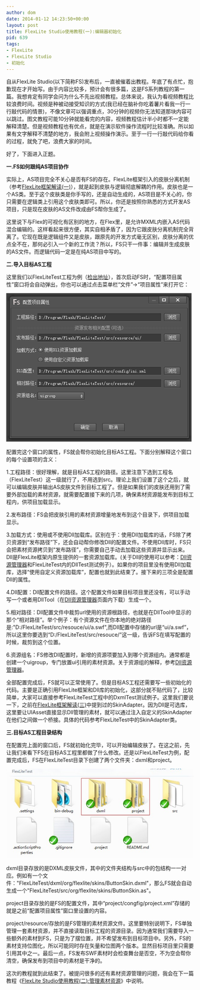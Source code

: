 ```yaml
---
author: dom
date: 2014-01-12 14:23:50+00:00
layout: post
title: FlexLite Studio使用教程(一):编辑器初始化
pid: 639
tags:
- FlexLite
- FlexLite Studio
- 初始化
---
```


自从FlexLite Studio(以下简称FS)发布后，一直被催着出教程。年底了有点忙，抱歉现在才开始写。由于内容比较多，预计会有很多篇，这是FS系列教程的第一篇。我想肯定有同学会问为什么不先出视频教程。总体来说，我认为看视频教程比较浪费时间。视频是种被动接受知识的方式(我已经在脑补你吃着薯片看我一行一行敲代码的情景)，不像文章可以强调重点，30分钟的视频你无法知道那块内容可以跳过。图文教程可能10分钟就能看完的内容，视频教程估计半小时都不一定能解释清楚。但是视频教程也有优点，就是在演示软件操作流程时比较准确。所以如果有文字解释不清楚的地方，我会附上视频操作演示。至于一行一行敲代码给你看的过程，就免了吧，浪费大家的时间。

好了，下面进入正题。

**一.FS如何跟纯AS项目协作**

实际上，AS项目完全不关心是否有FS的存在。FlexLite框架引入的皮肤分离机制（参考[FlexLite框架解读(一)](http://blog.domlib.com/articles/407.html)），就是起到皮肤与逻辑彻底解耦的作用。皮肤也是一个AS类。至于这个皮肤类是你手写的，还是自动生成的，AS项目是不关心的，你只需要在逻辑类上引用这个皮肤类即可。所以，你还是按照你熟悉的方式开发AS项目，只是现在皮肤的AS文件改成由FS帮你生成了。

这里说下与Flex的可视化有区别的地方，在Flex里，是允许MXML内嵌入AS代码混合编辑的。这样看起来很方便，其实自相矛盾了，因为它跟皮肤分离机制完全背离了。它现在既是逻辑组件又是皮肤，跟原先的开发方式毫无区别，皮肤分离的优点全不在，那何必引入一个新的工作流？所以，FS只干一件事：编辑并生成皮肤的AS文件。而逻辑代码一定是在纯AS项目中写的。

**二.导入目标AS工程**

这里我们以FlexLiteTest工程为例（[检出地址](http://wiki.flexlite.org/index.php?doc-view-61)），首次启动FS时，“配置项目属性”窗口将会自动弹出，你也可以通过点击菜单栏“文件”->“项目属性”来打开它：

[![配置项目属性](/uploads/2014/01/FS_project.png)](/uploads/2014/01/FS_project.png)



配置完这个窗口的属性，FS就会帮你初始化目标AS工程。下面分别解释这个窗口的每个设置项的含义：

1.工程路径：很好理解，就是目标AS工程的路径。这里注意下选到工程名（FlexLiteTest）这一级就行了，不用选到src。理论上我们设置了这个之后，就可以编辑皮肤并输出AS皮肤文件到目标工程了。但是如果我们的皮肤还用到了需要外部加载的素材资源，就需要配置接下来的几项，确保素材资源能发布到目标工程内，供项目加载显示。

2.发布路径：FS会把皮肤引用的素材资源增量地发布到这个目录下，供项目加载显示。

3.加载方式：使用或不使用Dll加载库。区别在于：使用Dll加载库的话，FS除了拷贝资源到“发布路径”下，还会自动帮你修改Dll的配置文件。不使用Dll库时，FS只会把素材资源拷贝到“发布路径”，你需要自己手动去加载这些资源并显示出来。Dll是FlexLite框架内原生提供的一套资源加载库。(关于Dll的使用可以参考：[Dll资源管理器](http://wiki.flexlite.org/index.php?doc-view-63)和FlexLiteTest内的DllTest测试例子）。如果你的项目里没有使用Dll加载库，选择“使用自定义资源加载库”，配置也就到此结束了。接下来的三项全是配置Dll的属性。

4.Dll配置：Dll配置文件的路径。这个配置文件如果目标项目里还没有，可以手动写一个或者用DllTool（在[Dll资源管理器](http://wiki.flexlite.org/index.php?doc-view-63)页面内下载）生成一个。

5.相对路径：Dll配置文件中裁剪url使用的资源根路径，也就是在DllTool中显示的那个“相对路径”。举个例子：有个资源文件在你本地的绝对路径是:"D:/FlexLiteTest/src/resouce/ui/a.swf",而Dll配置中存储的url是“ui/a.swf”，所以这里你要选到“D:/FlexLiteTest/src/resouce/”这一级，告诉FS在填写配置的时候，裁剪到这个位置。

6.资源组名：FS修改Dll配置时，新增的资源项要加入到哪个资源组内。通常都是创建一个uigroup，专门放置ui引用的素材资源。关于资源组的解释，参考[Dll资源管理器](http://wiki.flexlite.org/index.php?doc-view-63)。

全部配置完成后，FS就可以正常使用了。但是目标AS工程还需要写一些初始化的代码。主要是正确引用FlexLite框架和Dll库的初始化，这部分就不贴代码了，比较简单，大家可以直接参考FlexLiteTest工程中的DxmlTest测试例子。这里我们要说一下，之前在[FlexLite框架解读(三)](http://blog.domlib.com/articles/433.html)中提到过的SkinAdapter。因为Dll是可选库，这里要让UIAsset直接显示Dll管理的素材，就可以通过注入自定义的SkinAdapter在他们之间做一个桥接。具体的代码参考FlexLiteTest中的SkinAdapter类。

**三.目标AS工程目录结构**

在配置完上面的窗口后，FS就初始化完毕，可以开始编辑皮肤了。在这之前，先让我们来看下FS在目标AS工程里都做了什么修改。还是以FlexLiteTest为例，配置完成后，FS在FlexLiteTest目录下创建了两个文件夹：dxml和project。

[![FS_folder](/uploads/2014/01/FS_folder.jpg)](/uploads/2014/01/FS_folder.jpg)



dxml目录存放的是DXML皮肤文件，其中的文件夹结构与src中的包结构一一对应。例如有一个文件："FlexLiteTest/dxml/org/flexlite/skins/ButtonSkin.dxml"，那么FS就会自动生成一个"FlexLiteTest/src/org/flexlite/skins/ButtonSkin.as"。

project目录存放的是FS的配置文件，其中“project/congfig/project.xml”存储的就是之前“配置项目属性”窗口里设置的内容。

project/resource/存放的是FS管理的素材资源文件。这里要特别说明下，FS单独管理一套素材资源，并不直接读取目标工程的资源目录。因为通常我们需要导入一些额外的素材到FS，只是为了摆位置，并不希望发布到目标项目中。另外，FS的素材支持位图化，所以可能同时存在矢量和位图两个版本。显然目标项目里只需要引用其中之一。最后一点，FS发布SWF素材时会检查舞台是否空，不为空会帮你清空，确保发布到项目中的素材是干净的。

这次的教程就到此结束了。被提问很多的还有素材资源管理的问题，我会在下一篇教程《[FlexLite Studio使用教程(二):管理素材资源](http://blog.domlib.com/articles/650.html)》中说明。




